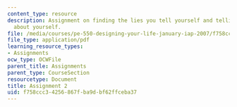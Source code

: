 ```yaml
---
content_type: resource
description: Assignment on finding the lies you tell yourself and telling the truth
  about yourself.
file: /media/courses/pe-550-designing-your-life-january-iap-2007/f758ccc34256867fba9dbf62ffceba37_assign02.pdf
file_type: application/pdf
learning_resource_types:
- Assignments
ocw_type: OCWFile
parent_title: Assignments
parent_type: CourseSection
resourcetype: Document
title: Assignment 2
uid: f758ccc3-4256-867f-ba9d-bf62ffceba37
---
```

